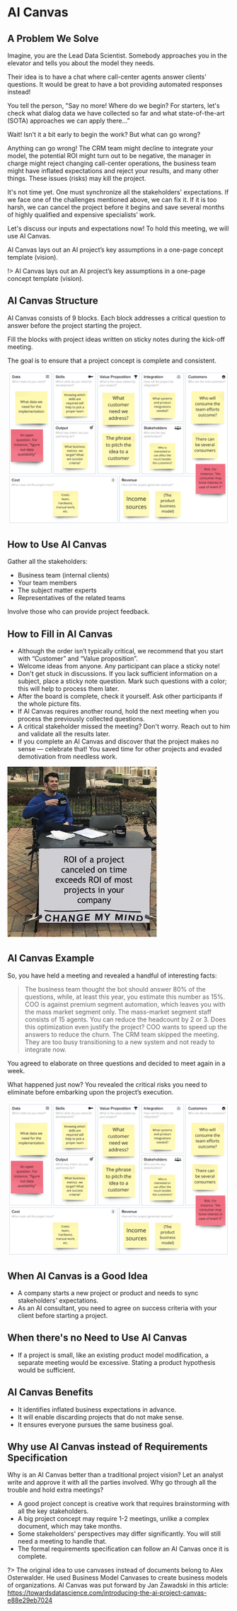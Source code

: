 # AI Canvas

## A Problem We Solve

Imagine, you are the Lead Data Scientist. Somebody approaches you in the elevator and tells you about the model they needs.

Their idea is to have a chat where call-center agents answer clients' questions. It would be great to have a bot providing automated responses instead!

You tell the person, "Say no more! Where do we begin? For starters, let's check what dialog data we have collected so far and what state-of-the-art (SOTA) approaches we can apply there...”

Wait! Isn’t it a bit early to begin the work? But what can go wrong?

Anything can go wrong! The CRM team might decline to integrate your model, the potential ROI might turn out to be negative, the manager in charge might reject changing call-center operations, the business team might have inflated expectations and reject your results, and many other things. These issues (risks) may kill the project.

It's not time yet. One must synchronize all the stakeholders' expectations. If we face one of the challenges mentioned above, we can fix it. If it is too harsh, we can cancel the project before it begins and save several months of highly qualified and expensive specialists’ work.

Let's discuss our inputs and expectations now! To hold this meeting, we will use AI Canvas.

AI Canvas lays out an AI project’s key assumptions  in a one-page concept template (vision).

!> AI Canvas lays out an AI project’s key assumptions  in a one-page concept template (vision).

## AI Canvas Structure

AI Canvas consists of 9 blocks. Each block addresses a critical question to answer before the project starting the project.

Fill the blocks with project ideas written on sticky notes during the kick-off meeting.

The goal is to ensure that a project concept is complete and consistent.

![AI Canvas Structure](_images/aicanvas-structure.png)

## How to Use AI Canvas

Gather all the stakeholders:

* Business team (internal clients)
* Your team members
* The subject matter experts
* Representatives of the related teams

Involve those who can provide project feedback.

## How to Fill in AI Canvas

* Although the order isn’t typically critical, we recommend that you start with “Customer” and “Value proposition”.
* Welcome ideas from anyone. Any participant can place a sticky note!
* Don't get stuck in discussions. If you lack sufficient information on a subject, place a sticky note question. Mark such questions with a color; this will help to process them later.
* After the board is complete, check it yourself. Ask other participants if the whole picture fits.
* If AI Canvas requires another round, hold the next meeting when you process the previously collected questions.
* A critical stakeholder missed the meeting? Don't worry. Reach out to him and validate all the results later.
* If you complete an AI Canvas and discover that the project makes no sense — celebrate that! You saved time for other projects and evaded demotivation from needless work.

![AI Canvas Structure](_images/aicanvas-meme.png)

## AI Canvas Example

So, you have held a meeting and revealed a handful of interesting facts:

> The business team thought the bot should answer 80% of the questions, while, at least this year, you estimate this number as 15%.
COO is against premium segment automation, which leaves you with the mass market segment only.
The mass-market segment staff consists of 15 agents. You can reduce the headcount by 2 or 3. Does this optimization even justify the project?
COO wants to speed up the answers to reduce the churn.
The CRM team skipped the meeting. They are too busy transitioning to a new system and not ready to integrate now.

You agreed to elaborate on three questions and decided to meet again in a week.

What happened just now? You revealed the critical risks you need to eliminate before embarking upon the project’s execution.

![AI Canvas Structure](_images/aicanvas-structure.png)

## When AI Canvas is a Good Idea

* A company starts a new project or product and needs to sync stakeholders' expectations.
* As an AI consultant, you need to agree on success criteria with your client before starting a project.

## When there's no Need to Use AI Canvas

* If a project is small, like an existing product model modification, a separate meeting would be excessive. Stating a product hypothesis would be sufficient.

## AI Canvas Benefits

* It identifies inflated business expectations in advance. 
* It will enable discarding projects that do not make sense.
* It ensures everyone pursues the same business goal.

## Why use AI Canvas instead of Requirements Specification

Why is an AI Canvas better than a traditional project vision? Let an analyst write and approve it with all the parties involved. Why go through all the trouble and hold extra meetings?

* A good project concept is creative work that requires brainstorming with all the key stakeholders.
* A big project concept may require 1-2 meetings, unlike a complex document, which may take months.
* Some stakeholders' perspectives may differ significantly. You will still need a meeting to handle that.
* The formal requirements specification can follow an AI Canvas once it is complete.

?> The original idea to use canvases instead of documents belong to Alex Osterwalder. He used Business Model Canvases to create business models of organizations. AI Canvas was put forward by Jan Zawadski in this article: https://towardsdatascience.com/introducing-the-ai-project-canvas-e88e29eb7024
